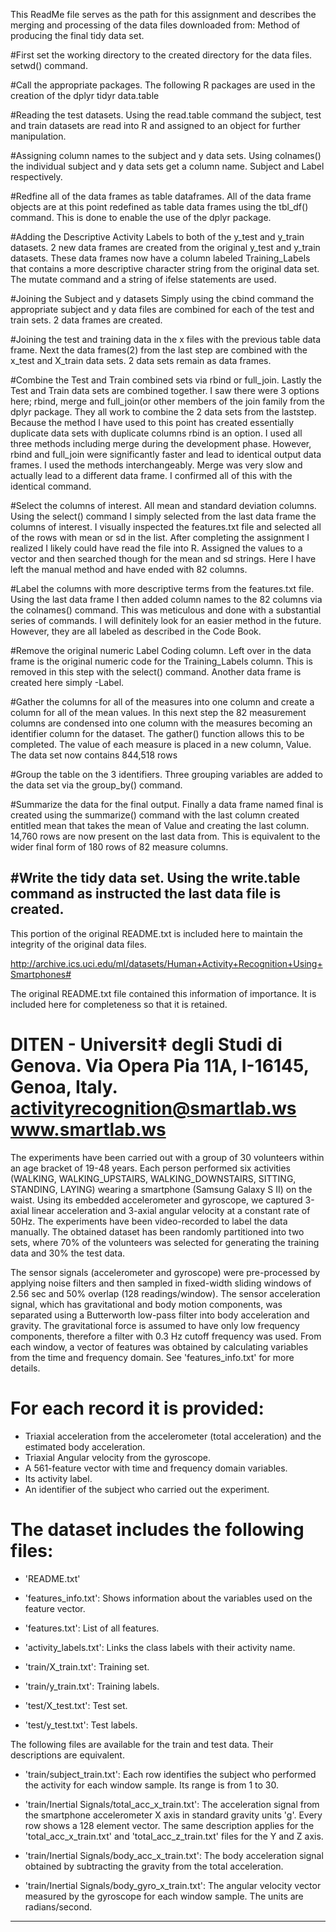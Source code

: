This ReadMe file serves as the path for this assignment and describes the merging and
processing of the data files downloaded from:
Method of producing the final tidy data set.

#First set the working directory to the created directory for the data files.
setwd() command.

#Call the appropriate packages.
The following R packages are used in the creation of the 
	dplyr
	tidyr
	data.table

#Reading the test datasets. 
Using the read.table command the subject, test and train datasets are read into R and 
assigned to an object for further manipulation.

#Assigning column names to the subject and y data sets.
Using colnames() the individual subject and y data sets get a column name.
Subject and Label respectively.

#Redfine all of the data frames as table dataframes.
All of the data frame objects are at this point redefined as table data frames using 
the tbl_df() command. This is done to enable the use of the dplyr package.

#Adding the Descriptive Activity Labels to both of the y_test and y_train datasets.
2 new data frames are created from the original y_test and y_train datasets. These 
data frames now have a column labeled Training_Labels that contains a more descriptive 
character string from the original data set. The mutate command and a string of ifelse 
statements are used.
                                                                          
#Joining the Subject and y datasets
Simply using the cbind command the appropriate subject and y data files are combined for 
each of the test and train sets. 2 data frames are created.

#Joining the test and training data in the x files with the previous table data frame.
Next the data frames(2) from the last step are combined with the x_test and X_train data 
sets. 2 data sets remain as data frames.

#Combine the Test and Train combined sets via rbind or full_join.
Lastly the Test and Train data sets are combined together. I saw there were 3 options 
here; rbind, merge and full_join(or other members of the join family from the dplyr 
package. They all work to combine the 2 data sets from the laststep. Because 
the method I have used to this point has created essentially duplicate data sets with 
duplicate columns rbind is an option. I used all three methods including 
merge during the development phase. However, rbind and full_join were significantly 
faster and lead to identical output data frames. I used the methods interchangeably.
Merge was very slow and actually lead to a different data frame. I confirmed all of this 
with the identical command.

#Select the columns of interest. All mean and standard deviation columns.
Using the select() command I simply selected from the last data frame the columns of 
interest. I visually inspected the features.txt file and selected all of the rows with 
mean or sd in the list. After completing the assignment I realized I likely could have 
read the file into R. Assigned the values to a vector and then searched though for the 
mean and sd strings. Here I have left the manual method and have ended with 82 columns.

#Label the columns with more descriptive terms from the features.txt file.
Using the last data frame I then added column names to the 82 columns via the colnames() 
command. This was meticulous and done with a substantial series of commands. I will
definitely look for an easier method in the future. However, they are all labeled as 
described in the Code Book.

#Remove the original numeric Label Coding column.
Left over in the data frame is the original numeric code for the Training_Labels column. 
This is removed in this step with the select() command. Another data frame is created 
here simply -Label.

#Gather the columns for all of the measures into one column and create a column
for all of the mean values.
In this next step the 82 measurement columns are condensed into one column with the 
measures becoming an identifier column for the dataset. The gather() function allows 
this to be completed. The value of each measure is placed in a new column, Value.
The data set now contains 844,518 rows

#Group the table on the 3 identifiers.
Three grouping variables are added to the data set via the group_by() command.

#Summarize the data for the final output.
Finally a data frame named final is created using the summarize() command with the last 
column created entitled mean that takes the mean of Value and creating the last column.
14,760 rows are now present on the last data from. This is equivalent to the wider final 
form of 180 rows of 82 measure columns. 

#Write the tidy data set. 
Using the write.table command as instructed the last data file is created.
-----------------------------------------------------------------------------------------
This portion of the original README.txt is included here to maintain the integrity 
of the original data files.

http://archive.ics.uci.edu/ml/datasets/Human+Activity+Recognition+Using+Smartphones#

The original README.txt file contained this information of importance. It is included 
here for completeness so that it is retained.

DITEN - Universit‡ degli Studi di Genova.
Via Opera Pia 11A, I-16145, Genoa, Italy.
activityrecognition@smartlab.ws
www.smartlab.ws
==================================================================

The experiments have been carried out with a group of 30 volunteers within an age bracket
 of 19-48 years. Each person performed six activities
  (WALKING, WALKING_UPSTAIRS, WALKING_DOWNSTAIRS, SITTING, STANDING, LAYING) 
  wearing a smartphone (Samsung Galaxy S II) on the waist. Using its embedded 
  accelerometer and gyroscope, we captured 3-axial linear acceleration and 3-axial 
  angular velocity at a constant rate of 50Hz. The experiments have been video-recorded 
  to label the data manually. The obtained dataset has been randomly partitioned into 
  two sets, where 70% of the volunteers was selected for generating the training data 
  and 30% the test data. 

The sensor signals (accelerometer and gyroscope) were pre-processed by applying noise
 filters and then sampled in fixed-width sliding windows of 2.56 sec and 50% overlap
  (128 readings/window). The sensor acceleration signal, which has gravitational and
   body motion components, was separated using a Butterworth low-pass filter into body 
   acceleration and gravity. The gravitational force is assumed to have only low 
   frequency components, therefore a filter with 0.3 Hz cutoff frequency was used. 
   From each window, a vector of features was obtained by calculating variables from 
   the time and frequency domain. See 'features_info.txt' for more details. 

For each record it is provided:
======================================

- Triaxial acceleration from the accelerometer (total acceleration) and the estimated 
body acceleration.
- Triaxial Angular velocity from the gyroscope. 
- A 561-feature vector with time and frequency domain variables. 
- Its activity label. 
- An identifier of the subject who carried out the experiment.

The dataset includes the following files:
=========================================

- 'README.txt'

- 'features_info.txt': Shows information about the variables used on the feature vector.

- 'features.txt': List of all features.

- 'activity_labels.txt': Links the class labels with their activity name.

- 'train/X_train.txt': Training set.

- 'train/y_train.txt': Training labels.

- 'test/X_test.txt': Test set.

- 'test/y_test.txt': Test labels.

The following files are available for the train and test data. Their descriptions are
 equivalent. 

- 'train/subject_train.txt': Each row identifies the subject who performed the activity
 for each window sample. Its range is from 1 to 30. 

- 'train/Inertial Signals/total_acc_x_train.txt': The acceleration signal from the
 smartphone accelerometer X axis in standard gravity units 'g'. Every row shows a 128
  element vector. The same description applies for the 'total_acc_x_train.txt' 
  and 'total_acc_z_train.txt' files for the Y and Z axis. 

- 'train/Inertial Signals/body_acc_x_train.txt': The body acceleration signal obtained
 by subtracting the gravity from the total acceleration. 

- 'train/Inertial Signals/body_gyro_x_train.txt': The angular velocity vector measured
 by the gyroscope for each window sample. The units are radians/second.  
 
-----------------------------------------------------------------------------------------